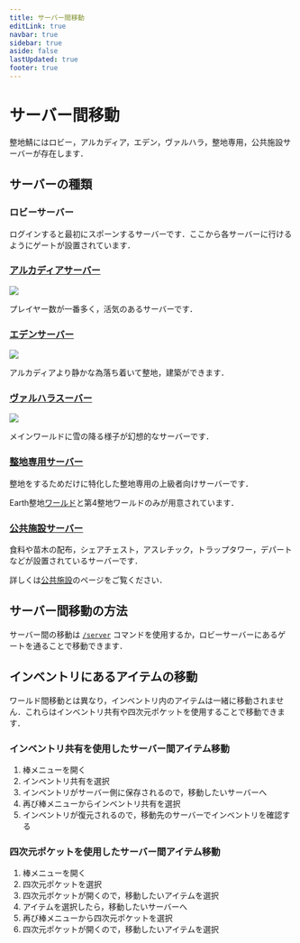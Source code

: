 ```yaml
---
title: サーバー間移動
editLink: true
navbar: true
sidebar: true
aside: false
lastUpdated: true
footer: true
---
```


# サーバー間移動

整地鯖にはロビー，アルカディア，エデン，ヴァルハラ，整地専用，公共施設サーバーが存在します．

## サーバーの種類

### ロビーサーバー

ログインすると最初にスポーンするサーバーです．ここから各サーバーに行けるようにゲートが設置されています．

### [アルカディアサーバー](https://s1.map.gigantic.seichi.click/?worldname=world_2)

![](/images/tutorial/s1.png)

プレイヤー数が一番多く，活気のあるサーバーです．

### [エデンサーバー](https://s2.map.gigantic.seichi.click/?worldname=world_2)

![](/images/tutorial/s2.png)

アルカディアより静かな為落ち着いて整地，建築ができます．

### [ヴァルハラスーバー](https://s3.map.gigantic.seichi.click/?worldname=world_2)

![](/images/tutorial/s3.png)

メインワールドに雪の降る様子が幻想的なサーバーです．

### [整地専用サーバー](https://s5.map.gigantic.seichi.click/)

整地をするためだけに特化した整地専用の上級者向けサーバーです．

​Earth整地[ワールド](./world)と第4整地ワールドのみが用意されています．

### [公共施設サーバー](https://s7.map.gigantic.seichi.click/)

食料や苗木の配布，シェアチェスト，アスレチック，トラップタワー，デパートなどが設置されているサーバーです．

詳しくは[公共施設](../manual/facilities)のページをご覧ください．

## サーバー間移動の方法

サーバー間の移動は [`/server`](../../command/general/movement/server) コマンドを使用するか，ロビーサーバーにあるゲートを通ることで移動できます．

## インベントリにあるアイテムの移動

ワールド間移動とは異なり，インベントリ内のアイテムは一緒に移動されません．これらはインベントリ共有や四次元ポケットを使用することで移動できます．

### インベントリ共有を使用したサーバー間アイテム移動

1. 棒メニューを開く
2. インベントリ共有を選択
3. インベントリがサーバー側に保存されるので，移動したいサーバーへ
4. 再び棒メニューからインベントリ共有を選択
5. インベントリが復元されるので，移動先のサーバーでインベントリを確認する

### 四次元ポケットを使用したサーバー間アイテム移動

1. 棒メニューを開く
2. 四次元ポケットを選択
3. 四次元ポケットが開くので，移動したいアイテムを選択
4. アイテムを選択したら，移動したいサーバーへ
5. 再び棒メニューから四次元ポケットを選択
6. 四次元ポケットが開くので，移動したいアイテムを選択



